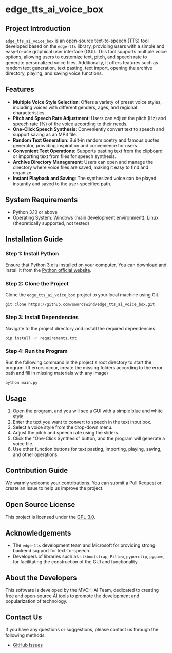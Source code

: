 # edge_tts_ai_voice_box

## Project Introduction

`edge_tts_ai_voice_box` is an open-source text-to-speech (TTS) tool developed based on the `edge-tts` library, providing users with a simple and easy-to-use graphical user interface (GUI). This tool supports multiple voice options, allowing users to customize text, pitch, and speech rate to generate personalized voice files. Additionally, it offers features such as random text generation, text pasting, text import, opening the archive directory, playing, and saving voice functions.

## Features

- **Multiple Voice Style Selection**: Offers a variety of preset voice styles, including voices with different genders, ages, and regional characteristics.
- **Pitch and Speech Rate Adjustment**: Users can adjust the pitch (Hz) and speech rate (%) of the voice according to their needs.
- **One-Click Speech Synthesis**: Conveniently convert text to speech and support saving as an MP3 file.
- **Random Text Generation**: Built-in random poetry and famous quotes generator, providing inspiration and convenience for users.
- **Convenient Text Operations**: Supports pasting text from the clipboard or importing text from files for speech synthesis.
- **Archive Directory Management**: Users can open and manage the directory where voice files are saved, making it easy to find and organize.
- **Instant Playback and Saving**: The synthesized voice can be played instantly and saved to the user-specified path.

## System Requirements

- Python 3.10 or above
- Operating System: Windows (main development environment), Linux (theoretically supported, not tested)

## Installation Guide

### Step 1: Install Python

Ensure that Python 3.x is installed on your computer. You can download and install it from the [Python official website](https://www.python.org/downloads/).

### Step 2: Clone the Project

Clone the `edge_tts_ai_voice_box` project to your local machine using Git.

```bash
git clone https://github.com/swordswind/edge_tts_ai_voice_box.git 
```

### Step 3: Install Dependencies

Navigate to the project directory and install the required dependencies.

```bash
pip install -r requirements.txt
```

### Step 4: Run the Program

Run the following command in the project's root directory to start the program. (If errors occur, create the missing folders according to the error path and fill in missing materials with any image)

```bash
python main.py
```

## Usage

1. Open the program, and you will see a GUI with a simple blue and white style.
2. Enter the text you want to convert to speech in the text input box.
3. Select a voice style from the drop-down menu.
4. Adjust the pitch and speech rate using the sliders.
5. Click the "One-Click Synthesis" button, and the program will generate a voice file.
6. Use other function buttons for text pasting, importing, playing, saving, and other operations.

## Contribution Guide

We warmly welcome your contributions. You can submit a Pull Request or create an Issue to help us improve the project.

## Open Source License

This project is licensed under the [GPL-3.0](LICENSE).

## Acknowledgements

- The `edge-tts` development team and Microsoft for providing strong backend support for text-to-speech.
- Developers of libraries such as `ttkbootstrap`, `Pillow`, `pyperclip`, `pygame`, for facilitating the construction of the GUI and functionality.

## About the Developers

This software is developed by the MVCH-AI Team, dedicated to creating free and open-source AI tools to promote the development and popularization of technology.

## Contact Us

If you have any questions or suggestions, please contact us through the following methods:

- [GitHub Issues](https://github.com/swordswind/edge_tts_ai_voice_box/issues)
